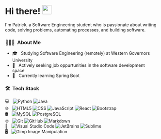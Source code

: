 # Hi there! <img src="https://raw.githubusercontent.com/MartinHeinz/MartinHeinz/master/wave.gif" width="30px" height="30px">

I'm Patrick, a Software Engineering student who is passionate about writing code, solving problems, automating processes, and building software.

<h3> 👨🏻‍💻 &nbsp;About Me </h3>

- 🎓 &nbsp; Studying Software Engineering (remotely) at Western Governors University
- 💼 &nbsp; Actively seeking job oppurtunities in the software development space
- 🌱 &nbsp; Currently learning Spring Boot

<h3> 🛠 &nbsp;Tech Stack</h3>

 💻 &nbsp;
  ![Python](https://img.shields.io/badge/-Python-758ECD?style=flat&logo=python)
  ![Java](https://img.shields.io/badge/-Java-4A90E2?style=flat&logo=java)
  <br/>
🌐 &nbsp;
  ![HTML5](https://img.shields.io/badge/-HTML5-E1A9FF?style=flat&logo=HTML5)
  ![CSS](https://img.shields.io/badge/-CSS-FFE8A3?style=flat&logo=CSS3&logoColor=1572B6)
  ![JavaScript](https://img.shields.io/badge/-JavaScript-A3FFC2?style=flat&logo=javascript)
  ![React](https://img.shields.io/badge/-React-FFA3E1?style=flat&logo=react)
  ![Bootstrap](https://img.shields.io/badge/-Bootstrap-A3CFFF?style=flat&logo=bootstrap&logoColor=563D7C)
  <br/>
🛢 &nbsp;
  ![MySQL](https://img.shields.io/badge/-MySQL-FFB0A3?style=flat&logo=mysql)
  ![PostgreSQL](https://img.shields.io/badge/-Postgresql-A3FFD8?style=flat&logo=postgresql)
  <br/>
⚙️ &nbsp;
  ![Git](https://img.shields.io/badge/-Git-FFA3A3?style=flat&logo=git)
  ![GitHub](https://img.shields.io/badge/-GitHub-C3A3FF?style=flat&logo=github)
  ![Markdown](https://img.shields.io/badge/-Markdown-C3FFA3?style=flat&logo=markdown)
  <br/>
🔧 &nbsp;
  ![Visual Studio Code](https://img.shields.io/badge/-Visual%20Studio%20Code-A3D8FF?style=flat&logo=visual-studio-code&logoColor=007ACC)
  ![JetBrains](https://img.shields.io/badge/-JetBrains-333333?style=flat&logo=jetbrains)
  ![Sublime](https://img.shields.io/badge/-Sublime%20Text%20Editor-A3A3FF?style=flat&logo=sublime-text-editor)
  <br/>
🖥 &nbsp;
  ![Gimp Image Manipulation](https://img.shields.io/badge/-Gimp-FFD8A3?style=flat&logo=gimp)

<br/>

<!-- | <a href="https://github.com/gitpk-0/github-readme-stats"><img align="center" src="https://github-readme-stats.vercel.app/api?username=gitpk-0&show_icons=true&include_all_commits=true&theme=buefy&hide_border=true" alt="Patrick's github stats" /></a> | <a href="https://github.com/gitpk-0/github-readme-stats"><img align="center" src="https://github-readme-stats.vercel.app/api/top-langs/?username=gitpk-0&layout=compact&theme=buefy&hide_border=true" /></a> |
| ------------- | ------------- |
-->
